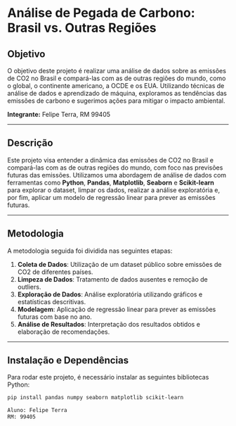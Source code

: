 # Análise de Pegada de Carbono: Brasil vs. Outras Regiões

## Objetivo

O objetivo deste projeto é realizar uma análise de dados sobre as emissões de CO2 no Brasil e compará-las com as de outras regiões do mundo, como o global, o continente americano, a OCDE e os EUA. Utilizando técnicas de análise de dados e aprendizado de máquina, exploramos as tendências das emissões de carbono e sugerimos ações para mitigar o impacto ambiental.

**Integrante:** Felipe Terra, RM 99405

---

## Descrição

Este projeto visa entender a dinâmica das emissões de CO2 no Brasil e compará-las com as de outras regiões do mundo, com foco nas previsões futuras das emissões. Utilizamos uma abordagem de análise de dados com ferramentas como **Python**, **Pandas**, **Matplotlib**, **Seaborn** e **Scikit-learn** para explorar o dataset, limpar os dados, realizar a análise exploratória e, por fim, aplicar um modelo de regressão linear para prever as emissões futuras.

---

## Metodologia

A metodologia seguida foi dividida nas seguintes etapas:

1. **Coleta de Dados**: Utilização de um dataset público sobre emissões de CO2 de diferentes países.
2. **Limpeza de Dados**: Tratamento de dados ausentes e remoção de outliers.
3. **Exploração de Dados**: Análise exploratória utilizando gráficos e estatísticas descritivas.
4. **Modelagem**: Aplicação de regressão linear para prever as emissões futuras com base no ano.
5. **Análise de Resultados**: Interpretação dos resultados obtidos e elaboração de recomendações.

---

## Instalação e Dependências

Para rodar este projeto, é necessário instalar as seguintes bibliotecas Python:

```bash
pip install pandas numpy seaborn matplotlib scikit-learn

Aluno: Felipe Terra
RM: 99405
